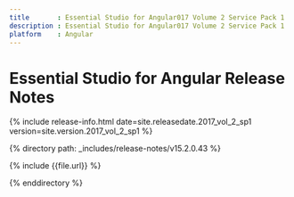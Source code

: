 ```yaml
---
title 		: Essential Studio for Angular017 Volume 2 Service Pack 1  Release Notes
description : Essential Studio for Angular017 Volume 2 Service Pack 1  Release Notes
platform 	: Angular
---
```


# Essential Studio for Angular Release Notes

{% include release-info.html date=site.releasedate.2017_vol_2_sp1 version=site.version.2017_vol_2_sp1 %} 

{% directory path: _includes/release-notes/v15.2.0.43 %}

{% include {{file.url}} %}

{% enddirectory %}